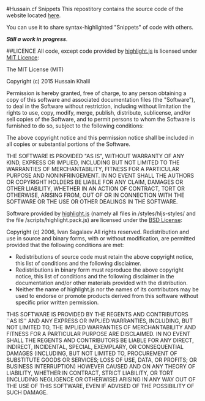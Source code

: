#Hussain.cf Snippets
This repostitory contains the source code of the website located [here](https://uploads.hussain.cf/snippets/).

You can use it to share syntax-highlighted "Snippets" of code with others.

***Still a work in progress***.

##LICENCE
All code, except code provided by [highlight.js](https://hightlightjs.org) is licensed under [MIT Licence](http://opensource.org/licenses/MIT):

The MIT License (MIT)

Copyright (c) 2015 Hussain Khalil

Permission is hereby granted, free of charge, to any person obtaining a copy
of this software and associated documentation files (the "Software"), to deal
in the Software without restriction, including without limitation the rights
to use, copy, modify, merge, publish, distribute, sublicense, and/or sell
copies of the Software, and to permit persons to whom the Software is
furnished to do so, subject to the following conditions:

The above copyright notice and this permission notice shall be included in
all copies or substantial portions of the Software.

THE SOFTWARE IS PROVIDED "AS IS", WITHOUT WARRANTY OF ANY KIND, EXPRESS OR
IMPLIED, INCLUDING BUT NOT LIMITED TO THE WARRANTIES OF MERCHANTABILITY,
FITNESS FOR A PARTICULAR PURPOSE AND NONINFRINGEMENT. IN NO EVENT SHALL THE
AUTHORS OR COPYRIGHT HOLDERS BE LIABLE FOR ANY CLAIM, DAMAGES OR OTHER
LIABILITY, WHETHER IN AN ACTION OF CONTRACT, TORT OR OTHERWISE, ARISING FROM,
OUT OF OR IN CONNECTION WITH THE SOFTWARE OR THE USE OR OTHER DEALINGS IN
THE SOFTWARE.

Software provided by [highlight.js](https://hightlightjs.org) (namely all files in /styles/hljs-styles/ and the file /scripts/highlight.pack.js) are licensed under the [BSD License](http://opensource.org/licenses/BSD-3-Clause):

Copyright (c) 2006, Ivan Sagalaev
All rights reserved.
Redistribution and use in source and binary forms, with or without
modification, are permitted provided that the following conditions are met:

   * Redistributions of source code must retain the above copyright
      notice, this list of conditions and the following disclaimer.
   * Redistributions in binary form must reproduce the above copyright
      notice, this list of conditions and the following disclaimer in the
      documentation and/or other materials provided with the distribution.
   * Neither the name of highlight.js nor the names of its contributors 
      may be used to endorse or promote products derived from this software 
      without specific prior written permission.

THIS SOFTWARE IS PROVIDED BY THE REGENTS AND CONTRIBUTORS ``AS IS'' AND ANY
EXPRESS OR IMPLIED WARRANTIES, INCLUDING, BUT NOT LIMITED TO, THE IMPLIED
WARRANTIES OF MERCHANTABILITY AND FITNESS FOR A PARTICULAR PURPOSE ARE
DISCLAIMED. IN NO EVENT SHALL THE REGENTS AND CONTRIBUTORS BE LIABLE FOR ANY
DIRECT, INDIRECT, INCIDENTAL, SPECIAL, EXEMPLARY, OR CONSEQUENTIAL DAMAGES
(INCLUDING, BUT NOT LIMITED TO, PROCUREMENT OF SUBSTITUTE GOODS OR SERVICES;
LOSS OF USE, DATA, OR PROFITS; OR BUSINESS INTERRUPTION) HOWEVER CAUSED AND
ON ANY THEORY OF LIABILITY, WHETHER IN CONTRACT, STRICT LIABILITY, OR TORT
(INCLUDING NEGLIGENCE OR OTHERWISE) ARISING IN ANY WAY OUT OF THE USE OF THIS
SOFTWARE, EVEN IF ADVISED OF THE POSSIBILITY OF SUCH DAMAGE.
